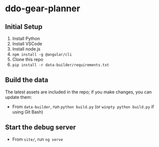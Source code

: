 # ddo-gear-planner

## Initial Setup
1. Install Python
1. Install VSCode
1. Install node.js
1. `npm install -g @angular/cli`
1. Clone this repo
1. `pip install -r data-builder/requirements.txt`

## Build the data
The latest assets are included in the repo; if you make changes, you can update them:
* From `data-builder`, run `python build.py` (or `winpty python build.py` if using Git Bash)

## Start the debug server
* From `site/`, run `ng serve`